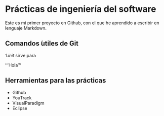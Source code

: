 # Prácticas de ingeniería del software
Este es mi primer proyecto en Github, con el que he aprendido a escribir en lenguaje Markdown.

## Comandos  ́utiles de Git
1.*init* sirve para

‘‘‘Hola‘‘‘
## Herramientas para las prácticas
* Github
* YouTrack
* VisualParadigm
* Eclipse
